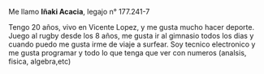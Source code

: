Me llamo **Iñaki Acacia**, legajo n° 177.241-7

Tengo 20 años, vivo en Vicente Lopez, y me gusta mucho hacer deporte. Juego al rugby desde los 8 años, me gusta ir al gimnasio todos los dias 
y cuando puedo me gusta irme de viaje a surfear.
Soy tecnico electronico y me gusta programar y todo lo que tenga que ver con numeros (analsis, fisica, algebra,etc)
